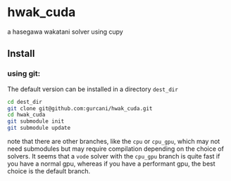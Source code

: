 # hwak_cuda
a hasegawa wakatani solver using cupy

## Install

### using git:
The default version can be installed in a directory `dest_dir`

```bash
cd dest_dir
git clone git@github.com:gurcani/hwak_cuda.git
cd hwak_cuda
git submodule init
git submodule update
```
note that there are other branches, like the `cpu` or `cpu_gpu`, which may not need submodules but may require compilation depending on the choice of solvers. It seems that a `vode` solver with the `cpu_gpu` branch is quite fast if you have a normal gpu, whereas if you have a performant gpu, the best choice is the default branch.
